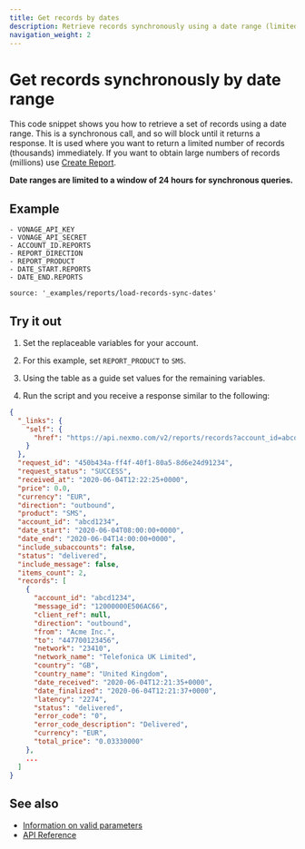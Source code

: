 ```yaml
---
title: Get records by dates
description: Retrieve records synchronously using a date range (limited to a maximum period of 24 hours). 
navigation_weight: 2
---
```


# Get records synchronously by date range

This code snippet shows you how to retrieve a set of records using a date range. This is a synchronous call, and so will block until it returns a response. It is used where you want to return a limited number of records (thousands) immediately. If you want to obtain large numbers of records (millions) use [Create Report](/reports/code-snippets/create-async-report).

**Date ranges are limited to a window of 24 hours for synchronous queries.**

## Example

```snippet_variables
- VONAGE_API_KEY
- VONAGE_API_SECRET
- ACCOUNT_ID.REPORTS
- REPORT_DIRECTION
- REPORT_PRODUCT
- DATE_START.REPORTS
- DATE_END.REPORTS
```

```code_snippets
source: '_examples/reports/load-records-sync-dates'
```

## Try it out

1. Set the replaceable variables for your account.  

2. For this example, set `REPORT_PRODUCT` to `SMS`.

3. Using the table as a guide set values for the remaining variables.

4. Run the script and you receive a response similar to the following:

```json
{
  "_links": {
    "self": {
      "href": "https://api.nexmo.com/v2/reports/records?account_id=abcd1234&product=SMS&direction=outbound&date_start=2020-06-04T08%3A00%3A00Z&date_end=2020-06-04T14%3A00%3A00Z&status=delivered"
    }
  },
  "request_id": "450b434a-ff4f-40f1-80a5-8d6e24d91234",
  "request_status": "SUCCESS",
  "received_at": "2020-06-04T12:22:25+0000",
  "price": 0.0,
  "currency": "EUR",
  "direction": "outbound",
  "product": "SMS",
  "account_id": "abcd1234",
  "date_start": "2020-06-04T08:00:00+0000",
  "date_end": "2020-06-04T14:00:00+0000",
  "include_subaccounts": false,
  "status": "delivered",
  "include_message": false,
  "items_count": 2,
  "records": [
    {
      "account_id": "abcd1234",
      "message_id": "12000000E506AC66",
      "client_ref": null,
      "direction": "outbound",
      "from": "Acme Inc.",
      "to": "447700123456",
      "network": "23410",
      "network_name": "Telefonica UK Limited",
      "country": "GB",
      "country_name": "United Kingdom",
      "date_received": "2020-06-04T12:21:35+0000",
      "date_finalized": "2020-06-04T12:21:37+0000",
      "latency": "2274",
      "status": "delivered",
      "error_code": "0",
      "error_code_description": "Delivered",
      "currency": "EUR",
      "total_price": "0.03330000"
    },
    ...
  ]
}
```

## See also

* [Information on valid parameters](/reports/code-snippets/before-you-begin#parameters)
* [API Reference](/api/reports)
